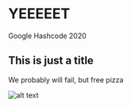 # YEEEEET
Google Hashcode 2020

## This is just a title
We probably will fail, but free pizza

![alt text](https://raw.githubusercontent.com/arnodeceuninck/YEEEEET/images.jpeg)